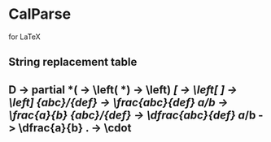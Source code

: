 # CalParse
for LaTeX

String replacement table
-------------------------------
D -> partial
*( -> \left(
*) -> \left)
*[ -> \left[
*] -> \left]
{abc}/{def} -> \frac{abc}{def}
a/b -> \frac{a}{b}
{abc}*/{def} -> \dfrac{abc}{def}
a*/b -> \dfrac{a}{b}
. -> \cdot
-------------------------------
